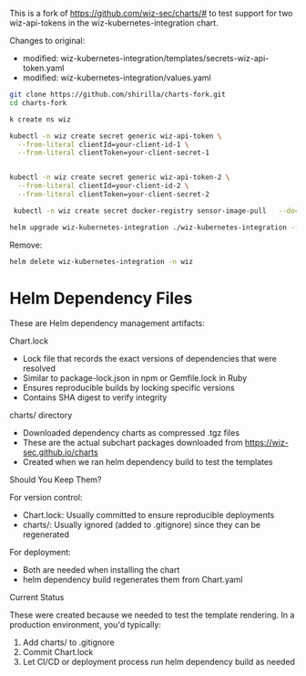 This is a fork of https://github.com/wiz-sec/charts/# to test support for two wiz-api-tokens in the wiz-kubernetes-integration chart.

Changes to original:
- modified:   wiz-kubernetes-integration/templates/secrets-wiz-api-token.yaml
- modified:   wiz-kubernetes-integration/values.yaml

```sh
git clone https://github.com/shirilla/charts-fork.git
cd charts-fork

k create ns wiz

kubectl -n wiz create secret generic wiz-api-token \
  --from-literal clientId=your-client-id-1 \
  --from-literal clientToken=your-client-secret-1


kubectl -n wiz create secret generic wiz-api-token-2 \
  --from-literal clientId=your-client-id-2 \
  --from-literal clientToken=your-client-secret-2

 kubectl -n wiz create secret docker-registry sensor-image-pull   --docker-server=docker-server   --docker-username=docker-user   --docker-password=docker-password

helm upgrade wiz-kubernetes-integration ./wiz-kubernetes-integration -f ./values-two-api-token.yaml --create-namespace -n wiz --install
```

Remove:
```sh
helm delete wiz-kubernetes-integration -n wiz
```


# Helm Dependency Files
These are Helm dependency management artifacts:

Chart.lock

- Lock file that records the exact versions of dependencies that were resolved
- Similar to package-lock.json in npm or Gemfile.lock in Ruby
- Ensures reproducible builds by locking specific versions
- Contains SHA digest to verify integrity

charts/ directory

- Downloaded dependency charts as compressed .tgz files
- These are the actual subchart packages downloaded from https://wiz-sec.github.io/charts
- Created when we ran helm dependency build to test the templates

Should You Keep Them?

For version control:
- Chart.lock: Usually committed to ensure reproducible deployments
- charts/: Usually ignored (added to .gitignore) since they can be regenerated

For deployment:
- Both are needed when installing the chart
- helm dependency build regenerates them from Chart.yaml

Current Status

These were created because we needed to test the template rendering. In a production environment, you'd typically:

1. Add charts/ to .gitignore
2. Commit Chart.lock
3. Let CI/CD or deployment process run helm dependency build as needed
